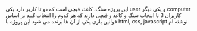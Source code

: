 این پروژه سنگ، کاغذ، قیچی است که دو تا کاربر دارد یکی user و یکی دیگر computer 
کاربران 3 تا انتخاب سنگ و کاغذ و قیچی دارند که هر کدوم را انتخاب کنند بر اساس قوانین بازی یکی از آن ها برنده می شود
این پروژه با html, css, javascript نوشته ام
